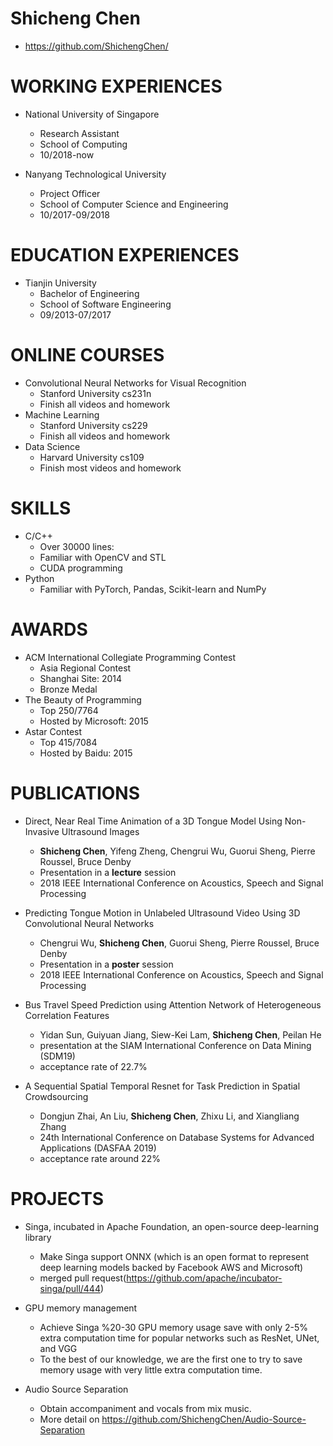 # Shicheng Chen

- https://github.com/ShichengChen/

# WORKING EXPERIENCES
- National University of Singapore
    - Research Assistant
    - School of Computing
    - 10/2018-now

- Nanyang Technological University
    - Project Officer
    - School of Computer Science and Engineering
    - 10/2017-09/2018

# EDUCATION EXPERIENCES
- Tianjin University
    - Bachelor of Engineering
    - School of Software Engineering
    - 09/2013-07/2017

# ONLINE COURSES
- Convolutional Neural Networks for Visual Recognition 
    - Stanford University cs231n 
    - Finish all videos and homework
- Machine Learning
    - Stanford University cs229 
    - Finish all videos and homework
- Data Science
    - Harvard University cs109
    - Finish most videos and homework

# SKILLS
- C/C++
    - Over 30000 lines:
    - Familiar with OpenCV and STL
    - CUDA programming
- Python
    - Familiar with PyTorch, Pandas, Scikit-learn and NumPy

# AWARDS
- ACM International Collegiate Programming Contest
	- Asia Regional Contest 
	- Shanghai Site: 2014
	- Bronze Medal
- The Beauty of Programming
	- Top 250/7764
	- Hosted by Microsoft: 2015
- Astar Contest
	- Top 415/7084
	- Hosted by Baidu: 2015

# PUBLICATIONS
- Direct, Near Real Time Animation of a 3D Tongue Model Using Non-Invasive
Ultrasound Images
	- **Shicheng Chen**, Yifeng Zheng, Chengrui Wu, Guorui Sheng, Pierre Roussel, Bruce Denby
	- Presentation in a **lecture** session
	- 2018 IEEE International Conference on Acoustics, Speech and Signal Processing
    
- Predicting Tongue Motion in Unlabeled Ultrasound Video Using 3D Convolutional Neural Networks
    
	- Chengrui Wu, **Shicheng Chen**, Guorui Sheng, Pierre Roussel, Bruce Denby
	- Presentation in a **poster** session
	- 2018 IEEE International Conference on Acoustics, Speech and Signal Processing
    
- Bus Travel Speed Prediction using Attention Network of Heterogeneous Correlation Features
	- Yidan Sun, Guiyuan Jiang, Siew-Kei Lam, **Shicheng Chen**, Peilan He
	- presentation at the SIAM International Conference on Data Mining (SDM19)	
	- acceptance rate of 22.7%
	
- A Sequential Spatial Temporal Resnet for Task Prediction in Spatial Crowdsourcing
	- Dongjun Zhai, An Liu, **Shicheng Chen**, Zhixu Li, and Xiangliang Zhang
	- 24th International Conference on Database Systems for Advanced Applications (DASFAA 2019)
	- acceptance rate around 22%


# PROJECTS
- Singa, incubated in Apache Foundation, an open-source deep-learning library
    - Make Singa support ONNX (which is an open format to represent deep learning models backed by Facebook AWS and Microsoft)
    - merged pull request(https://github.com/apache/incubator-singa/pull/444)

- GPU memory management
    - Achieve Singa %20-30 GPU memory usage save with only 2-5% extra computation time for popular networks such as ResNet, UNet, and VGG
    - To the best of our knowledge, we are the first one to try to save memory usage with very little extra computation time.
    
- Audio Source Separation
    - Obtain accompaniment and vocals from mix music.
    - More detail on https://github.com/ShichengChen/Audio-Source-Separation
   
    

